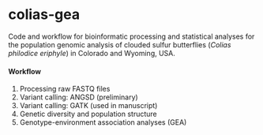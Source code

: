 # colias-gea

Code and workflow for bioinformatic processing and statistical analyses for the population genomic analysis of clouded sulfur butterflies (_Colias philodice eriphyle_) in Colorado and Wyoming, USA.

#### Workflow
1. Processing raw FASTQ files
2. Variant calling: ANGSD (preliminary)
3. Variant calling: GATK (used in manuscript)
4. Genetic diversity and population structure
5. Genotype-environment association analyses (GEA)
